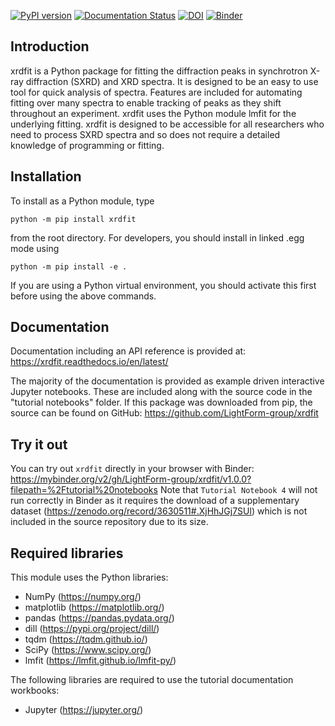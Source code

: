 [![PyPI version](https://badge.fury.io/py/xrdfit.svg)](https://badge.fury.io/py/xrdfit)
[![Documentation Status](https://readthedocs.org/projects/xrdfit/badge/?version=latest)](https://xrdfit.readthedocs.io/en/latest/?badge=latest)
[![DOI](https://zenodo.org/badge/203145007.svg)](https://zenodo.org/badge/latestdoi/203145007)
[![Binder](https://mybinder.org/badge_logo.svg)](https://mybinder.org/v2/gh/LightForm-group/xrdfit/v1.0.0?filepath=%2Ftutorial%20notebooks)

Introduction
--------------

xrdfit is a Python package for fitting the diffraction peaks in synchrotron X-ray diffraction (SXRD) and XRD spectra. It is designed to be an easy to use tool for quick analysis of spectra. Features are included for automating fitting over many spectra to enable tracking of peaks as they shift throughout an experiment. xrdfit uses the Python module lmfit for the underlying fitting. xrdfit is designed to be accessible for all researchers who need to process SXRD spectra and so does not require a detailed knowledge of programming or fitting.

Installation
-------------

To install as a Python module, type

`python -m pip install xrdfit`

from the root directory. 
For developers, you should install in linked .egg mode using

`python -m pip install -e .`

If you are using a Python virtual environment, you should activate this first before using the above commands.

Documentation
---------------
Documentation including an API reference is provided at: https://xrdfit.readthedocs.io/en/latest/

The majority of the documentation is provided as example driven interactive Jupyter notebooks. These are included along with the source code in the "tutorial notebooks" folder.
If this package was downloaded from pip, the source can be found on GitHub: https://github.com/LightForm-group/xrdfit

Try it out
-------------

You can try out `xrdfit` directly in your browser with Binder: https://mybinder.org/v2/gh/LightForm-group/xrdfit/v1.0.0?filepath=%2Ftutorial%20notebooks
Note that `Tutorial Notebook 4` will not run correctly in Binder as it requires the download of a supplementary dataset (https://zenodo.org/record/3630511#.XjHhJGj7SUl) which is not included in the source repository due to its size.

Required libraries
--------------------

This module uses the Python libraries:
* NumPy (https://numpy.org/)
* matplotlib (https://matplotlib.org/)
* pandas (https://pandas.pydata.org/)
* dill (https://pypi.org/project/dill/)
* tqdm (https://tqdm.github.io/)
* SciPy (https://www.scipy.org/)
* lmfit (https://lmfit.github.io/lmfit-py/)

The following libraries are required to use the tutorial documentation workbooks:
* Jupyter (https://jupyter.org/)

